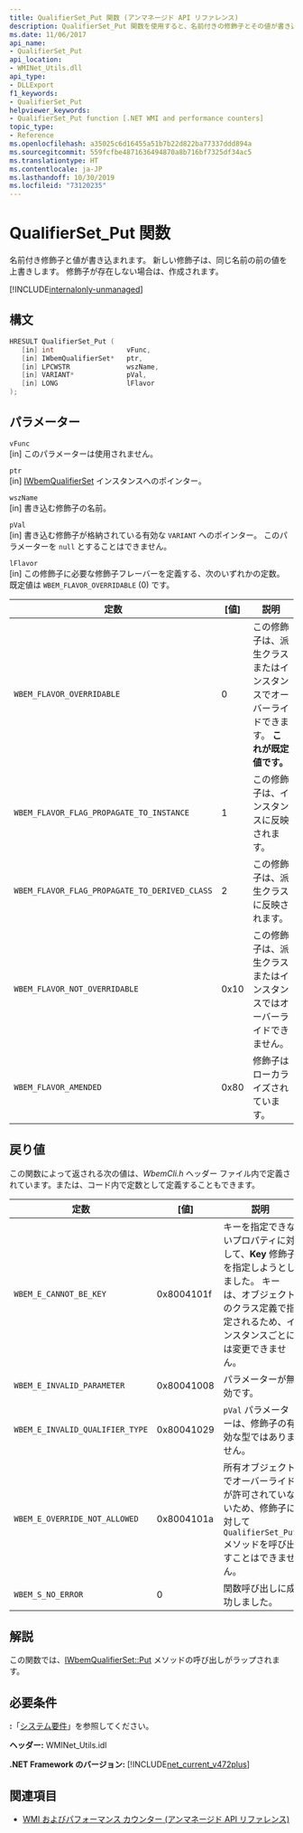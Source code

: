 ```yaml
---
title: QualifierSet_Put 関数 (アンマネージド API リファレンス)
description: QualifierSet_Put 関数を使用すると、名前付きの修飾子とその値が書き込まれます。
ms.date: 11/06/2017
api_name:
- QualifierSet_Put
api_location:
- WMINet_Utils.dll
api_type:
- DLLExport
f1_keywords:
- QualifierSet_Put
helpviewer_keywords:
- QualifierSet_Put function [.NET WMI and performance counters]
topic_type:
- Reference
ms.openlocfilehash: a35025c6d16455a51b7b22d822ba77337ddd894a
ms.sourcegitcommit: 559fcfbe4871636494870a8b716bf7325df34ac5
ms.translationtype: HT
ms.contentlocale: ja-JP
ms.lasthandoff: 10/30/2019
ms.locfileid: "73120235"
---
```

# <a name="qualifierset_put-function"></a>QualifierSet_Put 関数

名前付き修飾子と値が書き込まれます。 新しい修飾子は、同じ名前の前の値を上書きします。 修飾子が存在しない場合は、作成されます。

[!INCLUDE[internalonly-unmanaged](../../../../includes/internalonly-unmanaged.md)]

## <a name="syntax"></a>構文

```cpp
HRESULT QualifierSet_Put (
   [in] int                  vFunc,
   [in] IWbemQualifierSet*   ptr,
   [in] LPCWSTR              wszName,
   [in] VARIANT*             pVal,
   [in] LONG                 lFlavor
);
```

## <a name="parameters"></a>パラメーター

`vFunc`\
[in] このパラメーターは使用されません。

`ptr`\
[in] [IWbemQualifierSet](/windows/desktop/api/wbemcli/nn-wbemcli-iwbemqualifierset) インスタンスへのポインター。

`wszName`\
[in] 書き込む修飾子の名前。

`pVal`\
[in] 書き込む修飾子が格納されている有効な `VARIANT` へのポインター。 このパラメーターを `null` とすることはできません。

`lFlavor`\
[in] この修飾子に必要な修飾子フレーバーを定義する、次のいずれかの定数。 既定値は `WBEM_FLAVOR_OVERRIDABLE` (0) です。

|定数  |[値]  |説明  |
|---------|---------|---------|
| `WBEM_FLAVOR_OVERRIDABLE` | 0 | この修飾子は、派生クラスまたはインスタンスでオーバーライドできます。 **これが既定値です。** |
| `WBEM_FLAVOR_FLAG_PROPAGATE_TO_INSTANCE` | 1 | この修飾子は、インスタンスに反映されます。 |
| `WBEM_FLAVOR_FLAG_PROPAGATE_TO_DERIVED_CLASS` | 2 | この修飾子は、派生クラスに反映されます。 |
| `WBEM_FLAVOR_NOT_OVERRIDABLE` | 0x10 | この修飾子は、派生クラスまたはインスタンスではオーバーライドできません。 |
| `WBEM_FLAVOR_AMENDED` | 0x80 | 修飾子はローカライズされています。 |

## <a name="return-value"></a>戻り値

この関数によって返される次の値は、*WbemCli.h* ヘッダー ファイル内で定義されています。または、コード内で定数として定義することもできます。

|定数  |[値]  |説明  |
|---------|---------|---------|
| `WBEM_E_CANNOT_BE_KEY` | 0x8004101f | キーを指定できないプロパティに対して、**Key** 修飾子を指定しようとしました。 キーは、オブジェクトのクラス定義で指定されるため、インスタンスごとには変更できません。 |
| `WBEM_E_INVALID_PARAMETER` | 0x80041008 | パラメーターが無効です。 |
| `WBEM_E_INVALID_QUALIFIER_TYPE` | 0x80041029 | `pVal` パラメーターは、修飾子の有効な型ではありません。 |
| `WBEM_E_OVERRIDE_NOT_ALLOWED` | 0x8004101a | 所有オブジェクトでオーバーライドが許可されていないため、修飾子に対して `QualifierSet_Put` メソッドを呼び出すことはできません。 |
| `WBEM_S_NO_ERROR` | 0 | 関数呼び出しに成功しました。  |

## <a name="remarks"></a>解説

この関数では、[IWbemQualifierSet::Put](/windows/desktop/api/wbemcli/nf-wbemcli-iwbemqualifierset-put) メソッドの呼び出しがラップされます。

## <a name="requirements"></a>必要条件

**:**「[システム要件](../../get-started/system-requirements.md)」を参照してください。

**ヘッダー:** WMINet_Utils.idl

**.NET Framework のバージョン:** [!INCLUDE[net_current_v472plus](../../../../includes/net-current-v472plus.md)]

## <a name="see-also"></a>関連項目

- [WMI およびパフォーマンス カウンター (アンマネージド API リファレンス)](index.md)
